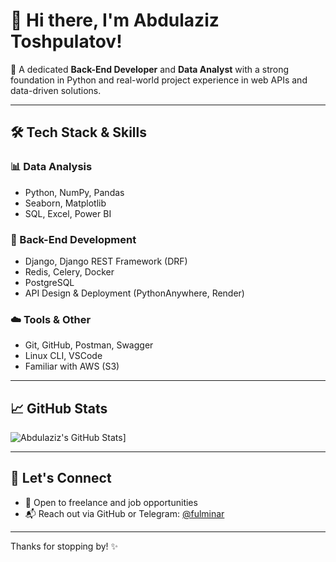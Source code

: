 # 👋 Hi there, I'm Abdulaziz Toshpulatov!

🎯 A dedicated **Back-End Developer** and **Data Analyst** with a strong foundation in Python and real-world project experience in web APIs and data-driven solutions.

---

## 🛠️ Tech Stack & Skills

### 📊 Data Analysis
- Python, NumPy, Pandas
- Seaborn, Matplotlib
- SQL, Excel, Power BI

### 🧩 Back-End Development
- Django, Django REST Framework (DRF)
- Redis, Celery, Docker
- PostgreSQL
- API Design & Deployment (PythonAnywhere, Render)

### ☁️ Tools & Other
- Git, GitHub, Postman, Swagger
- Linux CLI, VSCode
- Familiar with AWS (S3)

---

## 📈 GitHub Stats

![Abdulaziz's GitHub Stats](https://github-profile-trophy.vercel.app/?username=at-uzb&theme=dracula&margin-w=15)]

---

## 🤝 Let's Connect

- 💼 Open to freelance and job opportunities
- 📬 Reach out via GitHub or Telegram: [@fulminar](https://t.me/fulminar)

---

Thanks for stopping by! ✨  
